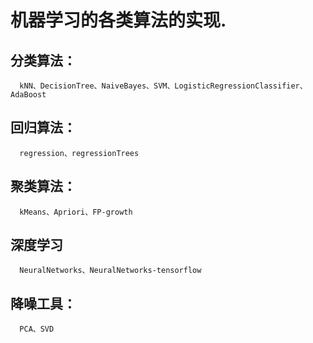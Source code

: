 ﻿# 机器学习的各类算法的实现.

## 分类算法：
      kNN、DecisionTree、NaiveBayes、SVM、LogisticRegressionClassifier、AdaBoost

## 回归算法：
      regression、regressionTrees

## 聚类算法：
      kMeans、Apriori、FP-growth
      
## 深度学习
      NeuralNetworks、NeuralNetworks-tensorflow

## 降噪工具：
      PCA、SVD
